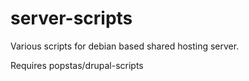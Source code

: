 # server-scripts
Various scripts for debian based shared hosting server.

Requires popstas/drupal-scripts